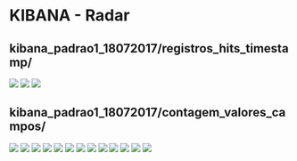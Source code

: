 # KIBANA - Radar

## kibana_padrao1_18072017/registros_hits_timestamp/

![](kibana_padrao1_18072017/registros_hits_timestamp/registros_mensalmente.png)
![](kibana_padrao1_18072017/registros_hits_timestamp/registros_minuto.png)
![](kibana_padrao1_18072017/registros_hits_timestamp/registros_semanalmente.png)

## kibana_padrao1_18072017/contagem_valores_campos/

![](kibana_padrao1_18072017/contagem_valores_campos/r2s_umb_id1_ambient_temperature_c_act.png)
![](kibana_padrao1_18072017/contagem_valores_campos/r2s_umb_id1_precipitation_type_act.png)
![](kibana_padrao1_18072017/contagem_valores_campos/r2s_umb_id1_sum_of_hail_events_act.png)
![](kibana_padrao1_18072017/contagem_valores_campos/r2s_umb_id1_drizzle_flag_act.png)
![](kibana_padrao1_18072017/contagem_valores_campos/r2s_umb_id1_rain_flag_act.png)
![](kibana_padrao1_18072017/contagem_valores_campos/r2s_umb_id1_sum_of_rain_drops_act.png)
![](kibana_padrao1_18072017/contagem_valores_campos/r2s_umb_id1_precipitat_intensity_in_h_act.png)
![](kibana_padrao1_18072017/contagem_valores_campos/r2s_umb_id1_snow_flag_act.png)
![](kibana_padrao1_18072017/contagem_valores_campos/r2s_umb_id1_sum_of_rain_drops_events_act.png)
![](kibana_padrao1_18072017/contagem_valores_campos/r2s_umb_id1_precipitation_absol_mm_act.png)
![](kibana_padrao1_18072017/contagem_valores_campos/r2s_umb_id1_sum_of_drizzle_drops_events_act.png)
![](kibana_padrao1_18072017/contagem_valores_campos/r2s_umb_id1_precipitation_diff_mm_act.png)
![](kibana_padrao1_18072017/contagem_valores_campos/r2s_umb_id1_sum_of_hail_act.png)


                
                                  
                      
     
      

